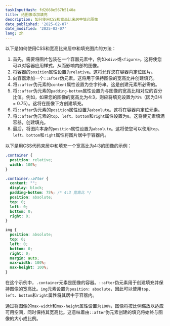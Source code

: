 ```yaml
---
taskInputHash: fd2668e567b5140a
title: 给图像添加填充
description: 如何使用CSS和宽高比来居中填充图像
date_published: '2025-02-07'
date_modified: '2025-02-07'
lang: zh
---
```

以下是如何使用CSS和宽高比来居中和填充图片的方法：
1. 首先，需要将图片包装在一个容器元素中，例如`<div>`或`<figure>`。这将使您可以对容器应用样式，从而影响内部的图像。
2. 将容器的`position`属性设置为`relative`。这将允许您在容器内定位图片。
3. 向容器添加一个`::after`伪元素。这将用于保持图像的宽高比并创建填充。
4. 将`::after`伪元素的`content`属性设置为空字符串。这是创建元素所必需的。
5. 将`::after`伪元素的`padding-bottom`属性设置为与图像的宽高比相对应的百分比值。例如，如果您的图像的宽高比为4:3，则应将填充设置为`75%`（因为3/4 = 0.75）。这将在图像下方创建填充。
6. 将`::after`伪元素的`position`属性设置为`absolute`。这将在容器内定位元素。
7. 将`::after`伪元素的`top`、`left`、`bottom`和`right`属性设置为`0`。这将使元素填满容器，创建填充。
8. 最后，将图片本身的`position`属性设置为`absolute`。这将使您可以使用`top`、`left`、`bottom`和`right`属性将图片居中于容器内。

以下是用CSS代码来居中和填充一个宽高比为4:3的图像的示例：

```css
.container {
  position: relative;
  width: 100%;
}

.container::after {
  content: "";
  display: block;
  padding-bottom: 75%; /* 4:3 宽高比 */
  position: absolute;
  top: 0;
  left: 0;
  bottom: 0;
  right: 0;
}

img {
  position: absolute;
  top: 0;
  left: 0;
  bottom: 0;
  right: 0;
  margin: auto;
  max-width: 100%;
  max-height: 100%;
}
```

在这个示例中，`.container`元素是图像的容器。`::after`伪元素用于创建填充并保持图像的宽高比。`img`元素设置为`position: absolute`，因此可以使用`top`、`left`、`bottom`和`right`属性将其居中于容器内。

通过将图像的`max-width`和`max-height`属性设置为`100%`，图像将按比例缩放以适应可用空间，同时保持其宽高比。这意味着由`::after`伪元素创建的填充将始终与图像的大小成比例。
